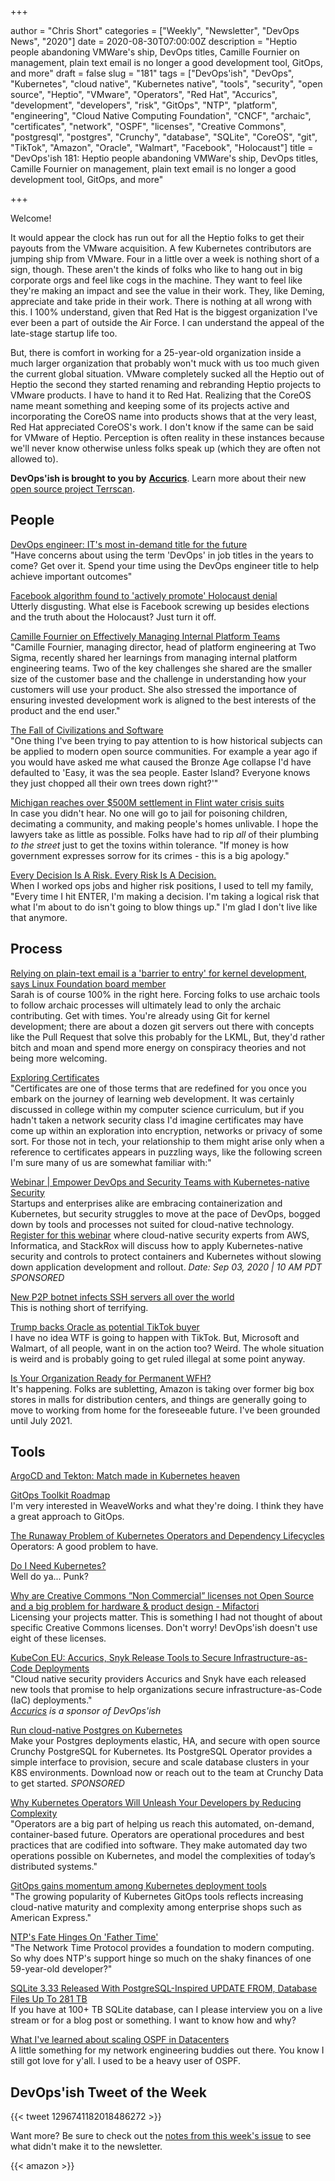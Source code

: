+++

author = "Chris Short"
categories = ["Weekly", "Newsletter", "DevOps News", "2020"]
date = 2020-08-30T07:00:00Z
description = "Heptio people abandoning VMWare's ship, DevOps titles, Camille Fournier on management, plain text email is no longer a good development tool, GitOps, and more"
draft = false
slug = "181"
tags = ["DevOps'ish", "DevOps", "Kubernetes", "cloud native", "Kubernetes native", "tools", "security", "open source", "Heptio", "VMware", "Operators", "Red Hat", "Accurics", "development", "developers", "risk", "GitOps", "NTP", "platform", "engineering", "Cloud Native Computing Foundation", "CNCF", "archaic", "certificates", "network", "OSPF", "licenses", "Creative Commons", "postgresql", "postgres", "Crunchy", "database", "SQLite", "CoreOS", "git", "TikTok", "Amazon", "Oracle", "Walmart", "Facebook", "Holocaust"]
title = "DevOps'ish 181: Heptio people abandoning VMWare's ship, DevOps titles, Camille Fournier on management, plain text email is no longer a good development tool, GitOps, and more"

+++

Welcome!

It would appear the clock has run out for all the Heptio folks to get their payouts from the VMware acquisition. A few Kubernetes contributors are jumping ship from VMware. Four in a little over a week is nothing short of a sign, though. These aren't the kinds of folks who like to hang out in big corporate orgs and feel like cogs in the machine. They want to feel like they're making an impact and see the value in their work. They, like Deming, appreciate and take pride in their work. There is nothing at all wrong with this. I 100% understand, given that Red Hat is the biggest organization I've ever been a part of outside the Air Force. I can understand the appeal of the late-stage startup life too.

But, there is comfort in working for a 25-year-old organization inside a much larger organization that probably won't muck with us too much given the current global situation. VMware completely sucked all the Heptio out of Heptio the second they started renaming and rebranding Heptio projects to VMware products. I have to hand it to Red Hat. Realizing that the CoreOS name meant something and keeping some of its projects active and incorporating the CoreOS name into products shows that at the very least, Red Hat appreciated CoreOS's work. I don't know if the same can be said for VMware of Heptio. Perception is often reality in these instances because we'll never know otherwise unless folks speak up (which they are often not allowed to).

**DevOps'ish is brought to you by** [**Accurics**](https://www.accurics.com/?utm_source=newsletter&utm_medium=email&utm_campaign=devopsish_181). Learn more about their new [open source project Terrscan](https://www.accurics.com/blog/products/terrascan-opa-policy-as-code/?utm_source=newsletter&utm_medium=email&utm_campaign=devopsish_181).

## People

[DevOps engineer: IT's most in-demand title for the future](https://enterprisersproject.com/article/2020/8/devops-engineer-in-demand-it-title)  
"Have concerns about using the term 'DevOps' in job titles in the years to come? Get over it. Spend your time using the DevOps engineer title to help achieve important outcomes"

[Facebook algorithm found to 'actively promote' Holocaust denial](https://www.theguardian.com/world/2020/aug/16/facebook-algorithm-found-to-actively-promote-holocaust-denial#Echobox=1597587921)  
Utterly disgusting. What else is Facebook screwing up besides elections and the truth about the Holocaust? Just turn it off.

[Camille Fournier on Effectively Managing Internal Platform Teams](https://www.infoq.com/news/2020/08/fournier-internal-platform/)  
"Camille Fournier, managing director, head of platform engineering at Two Sigma, recently shared her learnings from managing internal platform engineering teams. Two of the key challenges she shared are the smaller size of the customer base and the challenge in understanding how your customers will use your product. She also stressed the importance of ensuring invested development work is aligned to the best interests of the product and the end user."

[The Fall of Civilizations and Software](https://listed.to/@castrojo/17593/the-fall-of-civilizations-and-software)  
"One thing I've been trying to pay attention to is how historical subjects can be applied to modern open source communities. For example a year ago if you would have asked me what caused the Bronze Age collapse I'd have defaulted to 'Easy, it was the sea people. Easter Island? Everyone knows they just chopped all their own trees down right?'"

[Michigan reaches over $500M settlement in Flint water crisis suits](https://www.detroitnews.com/story/news/michigan/flint-water-crisis/2020/08/19/michigan-reaches-settlement-flint-water-crisis-suits/5612711002/)  
In case you didn't hear. No one will go to jail for poisoning children, decimating a community, and making people's homes unlivable. I hope the lawyers take as little as possible. Folks have had to rip *all* of their plumbing *to the street* just to get the toxins within tolerance. "If money is how government expresses sorrow for its crimes - this is a big apology."

[Every Decision Is A Risk. Every Risk Is A Decision.](https://fivethirtyeight.com/features/every-decision-is-a-risk-every-risk-is-a-decision/)  
When I worked ops jobs and higher risk positions, I used to tell my family, "Every time I hit ENTER, I'm making a decision. I'm taking a logical risk that what I'm about to do isn't going to blow things up." I'm glad I don't live like that anymore.

## Process

[Relying on plain-text email is a 'barrier to entry' for kernel development, says Linux Foundation board member](https://www.theregister.com/2020/08/25/linux_kernel_email/)  
Sarah is of course 100% in the right here. Forcing folks to use archaic tools to follow archaic processes will ultimately lead to only the archaic contributing. Get with times. You're already using Git for kernel development; there are about a dozen git servers out there with concepts like the Pull Request that solve this probably for the LKML, But, they'd rather bitch and moan and spend more energy on conspiracy theories and not being more welcoming.

[Exploring Certificates](https://dev.to/singhshemona/certificates-395n)  
"Certificates are one of those terms that are redefined for you once you embark on the journey of learning web development. It was certainly discussed in college within my computer science curriculum, but if you hadn't taken a network security class I'd imagine certificates may have come up within an exploration into encryption, networks or privacy of some sort. For those not in tech, your relationship to them might arise only when a reference to certificates appears in puzzling ways, like the following screen I'm sure many of us are somewhat familiar with:"

[Webinar | Empower DevOps and Security Teams with Kubernetes-native Security](https://pages.awscloud.com/GLOBAL-partner-OE-containers-stackrox-sept-2020-reg-event.html?ContainersStackRoxSeptember2020&sc_publisher=StackRox&sc_country=USA&sc_geo=NAMER&sc_category=mult&sc_outcome=acq&trk=Partner_DevOpsIsh)  
Startups and enterprises alike are embracing containerization and Kubernetes, but security struggles to move at the pace of DevOps, bogged down by tools and processes not suited for cloud-native technology. [Register for this webinar](https://pages.awscloud.com/GLOBAL-partner-OE-containers-stackrox-sept-2020-reg-event.html?ContainersStackRoxSeptember2020&sc_publisher=StackRox&sc_country=USA&sc_geo=NAMER&sc_category=mult&sc_outcome=acq&trk=Partner_DevOpsIsh) where cloud-native security experts from AWS, Informatica, and StackRox will discuss how to apply Kubernetes-native security and controls to protect containers and Kubernetes without slowing down application development and rollout. *Date: Sep 03, 2020 | 10 AM PDT* *SPONSORED*

[New P2P botnet infects SSH servers all over the world](https://arstechnica.com/information-technology/2020/08/new-p2p-botnet-infects-ssh-servers-all-over-the-world/)  
This is nothing short of terrifying.

[Trump backs Oracle as potential TikTok buyer](https://www.theregister.com/2020/08/19/trump_backs_oracle_as_tiktok/)  
I have no idea WTF is going to happen with TikTok. But, Microsoft and Walmart, of all people, want in on the action too? Weird. The whole situation is weird and is probably going to get ruled illegal at some point anyway.

[Is Your Organization Ready for Permanent WFH?](https://hbr.org/2020/08/is-your-organization-ready-for-permanent-wfh)  
It's happening. Folks are subletting, Amazon is taking over former big box stores in malls for distribution centers, and things are generally going to move to working from home for the foreseeable future. I've been grounded until July 2021.

## Tools

[ArgoCD and Tekton: Match made in Kubernetes heaven](https://www.twitch.tv/videos/716089280)  

[GitOps Toolkit Roadmap](https://toolkit.fluxcd.io/roadmap/)  
I'm very interested in WeaveWorks and what they're doing. I think they have a great approach to GitOps.

[The Runaway Problem of Kubernetes Operators and Dependency Lifecycles](https://thenewstack.io/the-runaway-problem-of-kubernetes-operators-and-dependency-lifecycles/)  
Operators: A good problem to have.

[Do I Need Kubernetes?](https://mbird.biz/writing/do-i-need-kubernetes.html)  
Well do ya... Punk?

[Why are Creative Commons ”Non Commercial” licenses not Open Source and a big problem for hardware & product design - Mifactori](https://mifactori.de/non-commercial-is-not-open-source/)  
Licensing your projects matter. This is something I had not thought of about specific Creative Commons licenses. Don't worry! DevOps'ish doesn't use eight of these licenses.

[KubeCon EU: Accurics, Snyk Release Tools to Secure Infrastructure-as-Code Deployments](https://thenewstack.io/kubecon-eu-accurics-snyk-release-tools-to-secure-infrastructure-as-code-deployments/)  
"Cloud native security providers Accurics and Snyk have each released new tools that promise to help organizations secure infrastructure-as-Code (IaC) deployments."  
*[Accurics](https://www.accurics.com/?utm_source=newsletter&utm_medium=email&utm_campaign=devopsish_181) is a sponsor of DevOps'ish*

[Run cloud-native Postgres on Kubernetes](https://www.crunchydata.com/developers/download-postgres/containers/postgres-operator?utm_source=DevOpsish&utm_medium=Week2&utm_campaign=CrunchyOperator)  
Make your Postgres deployments elastic, HA, and secure with open source Crunchy PostgreSQL for Kubernetes. Its PostgreSQL Operator provides a simple interface to provision, secure and scale database clusters in your K8S environments. Download now or reach out to the team at Crunchy Data to get started. *SPONSORED*

[Why Kubernetes Operators Will Unleash Your Developers by Reducing Complexity](https://thenewstack.io/why-kubernetes-operators-will-unleash-your-developers-by-reducing-complexity/)  
"Operators are a big part of helping us reach this automated, on-demand, container-based future. Operators are operational procedures and best practices that are codified into software. They make automated day two operations possible on Kubernetes, and model the complexities of today’s distributed systems."

[GitOps gains momentum among Kubernetes deployment tools](https://searchitoperations.techtarget.com/news/252487865/GitOps-gains-momentum-among-Kubernetes-deployment-tools)  
"The growing popularity of Kubernetes GitOps tools reflects increasing cloud-native maturity and complexity among enterprise shops such as American Express."

[NTP's Fate Hinges On 'Father Time'](https://www.informationweek.com/it-life/ntps-fate-hinges-on-father-time/d/d-id/1319432)  
"The Network Time Protocol provides a foundation to modern computing. So why does NTP's support hinge so much on the shaky finances of one 59-year-old developer?"

[SQLite 3.33 Released With PostgreSQL-Inspired UPDATE FROM, Database Files Up To 281 TB](https://www.phoronix.com/scan.php?page=news_item&px=SQLite-3.33-Released)  
If you have at 100+ TB SQLite database, can I please interview you on a live stream or for a blog post or something. I want to know how and why?

[What I've learned about scaling OSPF in Datacenters](https://elegantnetwork.github.io/posts/What-Ive-learned-about-OSPF/)  
A little something for my network engineering buddies out there. You know I still got love for y'all. I used to be a heavy user of OSPF.

## DevOps'ish Tweet of the Week

{{< tweet 1296741182018486272 >}}

Want more? Be sure to check out the [notes from this week's issue](https://devopsish.com/181/notes/) to see what didn't make it to the newsletter.

{{< amazon >}}
